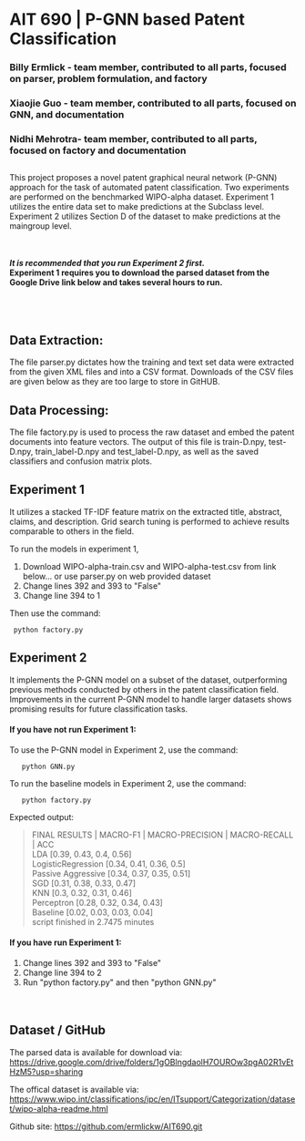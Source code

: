 # AIT 690 | P-GNN based Patent Classification
### Billy Ermlick - team member, contributed to all parts, focused on parser, problem formulation, and factory
### Xiaojie Guo - team member, contributed to all parts, focused on GNN, and documentation
### Nidhi Mehrotra- team member, contributed to all parts, focused on factory and documentation

##
This project proposes a novel patent graphical neural network (P-GNN) approach for the task of automated patent classification. Two experiments are performed on the benchmarked WIPO-alpha dataset. Experiment 1 utilizes the entire data set to make predictions at the Subclass level. Experiment 2 utilizes Section D of the dataset to make predictions at the maingroup level.

<br><br>
***It is recommended that you run Experiment 2 first.*** <br>
**Experiment 1 requires you to download the parsed dataset from the Google Drive link below and takes several hours to run.**
<br> <br> <br><br>
## Data Extraction:

The file parser.py dictates how the training and text set data were extracted from the given XML files and into a CSV format. Downloads of the CSV files are given below as they are too large to store in GitHUB.

## Data Processing:

The file factory.py is used to process the raw dataset and embed the patent documents into feature vectors. The output of this file is train-D.npy, test-D.npy, train_label-D.npy and test_label-D.npy, as well as the saved classifiers and confusion matrix plots.


## Experiment 1

It utilizes a stacked TF-IDF feature matrix on the extracted title, abstract, claims, and description. Grid search tuning is performed to achieve results comparable to others in the field.

To run the models in experiment 1,<br>
1) Download WIPO-alpha-train.csv and WIPO-alpha-test.csv from link below... or use parser.py on web provided dataset<br>
2) Change lines 392 and 393 to "False" <br>
3) Change line 394 to 1 <br>

Then use the command:

     python factory.py


## Experiment 2

It implements the P-GNN model on a subset of the dataset, outperforming previous methods conducted by others in the patent classification field. Improvements in the current P-GNN model to handle larger datasets shows promising results for future classification tasks.

#### If you have not run Experiment 1:<br>

To use the P-GNN model in Experiment 2, use the command:

       python GNN.py

To run the baseline models in Experiment 2, use the command:

       python factory.py

Expected output:
> FINAL RESULTS | MACRO-F1  | MACRO-PRECISION | MACRO-RECALL | ACC <br>
LDA [0.39, 0.43, 0.4, 0.56]<br>
LogisticRegression [0.34, 0.41, 0.36, 0.5]<br>
Passive Aggressive [0.34, 0.37, 0.35, 0.51]<br>
SGD [0.31, 0.38, 0.33, 0.47]<br>
KNN [0.3, 0.32, 0.31, 0.46]<br>
Perceptron [0.28, 0.32, 0.34, 0.43]<br>
Baseline [0.02, 0.03, 0.03, 0.04]<br>
script finished in  2.7475 minutes<br>

#### If you have run Experiment 1: <br>
1) Change lines 392 and 393 to "False" <br>
2) Change line 394 to 2 <br>
3) Run  "python factory.py" and then "python GNN.py"
<br><br><br>
## Dataset / GitHub
The parsed data is available for download via: https://drive.google.com/drive/folders/1gOBlngdaolH7OUROw3pgA02R1vEtHzM5?usp=sharing

The offical dataset is available via: https://www.wipo.int/classifications/ipc/en/ITsupport/Categorization/dataset/wipo-alpha-readme.html

Github site: https://github.com/ermlickw/AIT690.git

